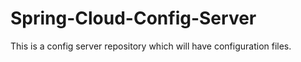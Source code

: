 # Spring-Cloud-Config-Server
This is a config server repository which will have configuration files.
